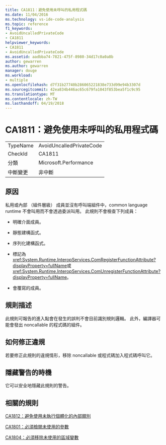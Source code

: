 ```yaml
---
title: CA1811：避免使用未呼叫的私用程式碼
ms.date: 11/04/2016
ms.technology: vs-ide-code-analysis
ms.topic: reference
f1_keywords:
- AvoidUncalledPrivateCode
- CA1811
helpviewer_keywords:
- CA1811
- AvoidUncalledPrivateCode
ms.assetid: aadbba74-7821-475f-8980-34d17c0a0a8b
author: gewarren
ms.author: gewarren
manager: douge
ms.workload:
- multiple
ms.openlocfilehash: d7f31b27740b286065221838e733d99e94b3307d
ms.sourcegitcommit: 42ea834b446ac65c679fa1043f853bea5f1c9c95
ms.translationtype: MT
ms.contentlocale: zh-TW
ms.lasthandoff: 04/19/2018
---
```

# <a name="ca1811-avoid-uncalled-private-code"></a>CA1811：避免使用未呼叫的私用程式碼
|||
|-|-|
|TypeName|AvoidUncalledPrivateCode|
|CheckId|CA1811|
|分類|Microsoft.Performance|
|中斷變更|非中斷|

## <a name="cause"></a>原因
 私用或內部 （組件層級） 成員並沒有呼叫端組件中，common language runtime 不會叫用而不會透過委派叫用。 此規則不會檢查下列成員：

-   明確介面成員。

-   靜態建構函式。

-   序列化建構函式。

-   標記為<xref:System.Runtime.InteropServices.ComRegisterFunctionAttribute?displayProperty=fullName>或<xref:System.Runtime.InteropServices.ComUnregisterFunctionAttribute?displayProperty=fullName>。

-   會覆寫的成員。

## <a name="rule-description"></a>規則描述
 此規則可報告的進入點會在發生的誤判不會目前識別規則邏輯。 此外，編譯器可能會發出 noncallable 的程式碼的組件。

## <a name="how-to-fix-violations"></a>如何修正違規
 若要修正此規則的違規情形，移除 noncallable 或程式碼加入程式碼呼叫它。

## <a name="when-to-suppress-warnings"></a>隱藏警告的時機
 它可以安全地隱藏此規則的警告。

## <a name="related-rules"></a>相關的規則
 [CA1812：避免使用未執行個體化的內部類別](../code-quality/ca1812-avoid-uninstantiated-internal-classes.md)

 [CA1801：必須檢閱未使用的參數](../code-quality/ca1801-review-unused-parameters.md)

 [CA1804：必須移除未使用的區域變數](../code-quality/ca1804-remove-unused-locals.md)